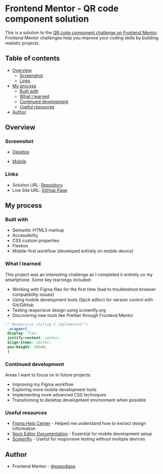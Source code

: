 # Frontend Mentor - QR code component solution

This is a solution to the [QR code component challenge on Frontend Mentor](https://www.frontendmentor.io/challenges/qr-code-component-iux_sIO_H). Frontend Mentor challenges help you improve your coding skills by building realistic projects. 

## Table of contents

- [Overview](#overview)
  - [Screenshot](#screenshot)
  - [Links](#links)
- [My process](#my-process)
  - [Built with](#built-with)
  - [What I learned](#what-i-learned)
  - [Continued development](#continued-development)
  - [Useful resources](#useful-resources)
- [Author](#author)

## Overview

### Screenshot

- [Desktop](./screenshot/desktop_qr_code.jpg)

- [Mobile](./screenshot/mobile_qr_code.jpg)

### Links

- Solution URL: [Repository](https://github.com/eseodiase/QR-code-component)
- Live Site URL: [GitHub Page](https://eseodiase.github.io/QR-code-component/)

## My process

### Built with

- Semantic HTML5 markup
- Accessibility
- CSS custom properties
- Flexbox
- Mobile-first workflow (developed entirely on mobile device)

### What I learned

This project was an interesting challenge as I completed it entirely on my smartphone. Some key learnings included:

- Working with Figma files for the first time (had to troubleshoot browser compatibility issues)
- Using mobile development tools (Spck editor) for version control with Git/GitHub
- Testing responsive design using screenfly.org
- Discovering new tools like Prettier through Frontend Mentor

```css
/* Responsive styling I implemented */
 .wrapper{
 display: flex;
 justify-content: center;
 align-items: center;
 min-height: 100vh;
 }
```

### Continued development

Areas I want to focus on in future projects:
- Improving my Figma workflow
- Exploring more mobile development tools
- Implementing more advanced CSS techniques
- Transitioning to desktop development environment when possible

### Useful resources

- [Figma Help Center](https://help.figma.com/) - Helped me understand how to extract design information
- [Spck Editor Documentation](https://spck.io/docs) - Essential for mobile development setup
- [Screenfly](https://screenfly.org) - Useful for responsive testing without multiple devices

## Author

- Frontend Mentor - [@eseodiase](https://www.frontendmentor.io/profile/eseodiase)
```